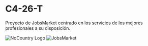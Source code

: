# C4-26-T
Proyecto de JobsMarket centrado en los servicios de los mejores profesionales a su disposición.

![NoCountry Logo](logo.png)
![JobsMarket](jobsMarket.png)